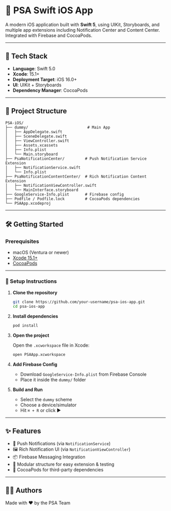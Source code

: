 # 📱 PSA Swift iOS App

A modern iOS application built with **Swift 5**, using UIKit, Storyboards, and multiple app extensions including Notification Center and Content Center. Integrated with Firebase and CocoaPods.

---

## 🚀 Tech Stack

- **Language**: Swift 5.0
- **Xcode**: 15.1+
- **Deployment Target**: iOS 16.0+
- **UI**: UIKit + Storyboards
- **Dependency Manager**: CocoaPods

---

## 📂 Project Structure

```
PSA-iOS/
├── dummy/                          # Main App
│   ├── AppDelegate.swift
│   ├── SceneDelegate.swift
│   ├── ViewController.swift
│   ├── Assets.xcassets
│   ├── Info.plist
│   └── Main.storyboard
├── PsaNotificationCenter/         # Push Notification Service Extension
│   ├── NotificationService.swift
│   └── Info.plist
├── PsaNotificationContentCenter/  # Rich Notification Content Extension
│   ├── NotificationViewController.swift
│   └── MainInterface.storyboard
├── GoogleService-Info.plist       # Firebase config
├── Podfile / Podfile.lock         # CocoaPods dependencies
└── PSAApp.xcodeproj
```

---

## 🛠️ Getting Started

### Prerequisites

- macOS (Ventura or newer)
- [Xcode 15.1+](https://developer.apple.com/xcode/)
- [CocoaPods](https://guides.cocoapods.org/using/getting-started.html)

---

### 🔧 Setup Instructions

1. **Clone the repository**

   ```bash
   git clone https://github.com/your-username/psa-ios-app.git
   cd psa-ios-app
   ```

2. **Install dependencies**

   ```bash
   pod install
   ```

3. **Open the project**

   Open the `.xcworkspace` file in Xcode:

   ```bash
   open PSAApp.xcworkspace
   ```

4. **Add Firebase Config**

   - Download `GoogleService-Info.plist` from Firebase Console
   - Place it inside the `dummy/` folder

5. **Build and Run**

   - Select the `dummy` scheme
   - Choose a device/simulator
   - Hit `⌘ + R` or click ▶️

---

## ✨ Features

- 🔔 Push Notifications (via `NotificationService`)
- 🖼 Rich Notification UI (via `NotificationViewController`)
- 📦 Firebase Messaging Integration
- 🧪 Modular structure for easy extension & testing
- 🧬 CocoaPods for third-party dependencies


---

## 👨‍💻 Authors

Made with ❤️ by the PSA Team
